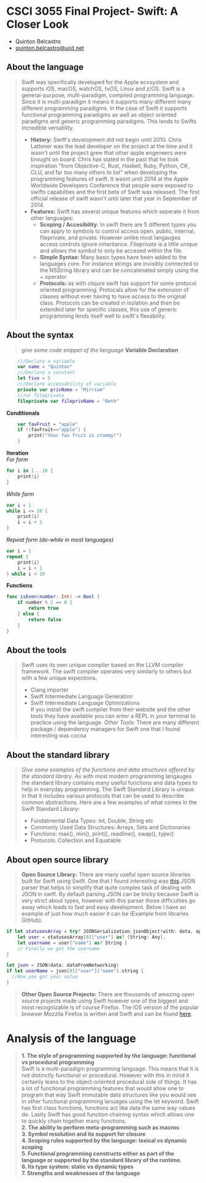 # CSCI 3055 Final Project- Swift: A Closer Look

- Quinton Belcastro
- quinton.belcastro@uoit.net

## About the language

> Swift was specifically developed for the Apple ecosystem and supports iOS, macOS, watchOS, tvOS, Linux and z/OS. Swift is a general-purpose, multi-paradigm, compiled programming language. Since it is multi-paradigm it means it supports many different many different programming paradigms. In the case of Swift it supports functional programming paradigms as well as object oriented paradigms and generic programming paradigms. This lends to Swifts incredible versatility.
>
> - **History:** Swift's development did not begin until 2010. Chris Lattener was the lead developer on the project at the time and it wasn't until the project grew that other apple engeneers were brought on board. Chris has stated in the past that he took inspiration "from Objective-C, Rust, Haskell, Ruby, Python, C#, CLU, and far too many others to list" when developing the programming features of swift. It wasnt until 2014 at the Apple Worldwide Developers Conference that people were exposed to swifts capabilties and the first beta of Swift was released. The first official release of swift wasn't until later that year in September of 2014.
> - **Features:** Swift has several unique features which seperate it from other languages:
>     - **Scoping / Accesibility**: In swift there are 5 different types you can apply to symbols to control access open, public, internal, fileprivate, and private. However unlike most langauges access controls ignore inheritance. Fileprivate is a little unique and allows the symbol to only be accesed within the file.
>     - **Simple Syntax:** Many basic types have been added to the languages core. For instance strings are invisibly connected to the NSString library and can be concatenated simply using the + operator
>     - **Protocols:** as with clojure swift has support for some protocol oriented programming. Protocals allow for the extension of classes without ever having to have access to the original class. Protocols can be created in isolation and then be extended later for specific classes, this use of generic programming lends itself well to swift's flexability. 

## About the syntax

> _give some code snippet of the language_
**Variable Declaration**
```swift
    ///Declare a variable
    var name = "Quinton"
    ///Declare a constant
    let five = 5
    ///Declare accessability of variable
    private var privName = "Mirriam"
    ///or fileprivate
    fileprivate var fileprivName = "Beth"
```
**Conditionals**
```swift
    var favFruit = "apple"
    if !(favFruit=="apple") {
        print("Your fav fruit is crummy!")
    }
```
**Iteration** <br />
*For form*
```swift
for i in 1...10 {
    print(i)
}
```
*While form*
```swift
var i = 1
while i <= 10 {
    print(i)
    i = i + 1
}
```
*Repeat form (do-while in most languages)*
```swift
var i = 1
repeat {
    print(i)
    i = i + 1
} while i < 10
```
**Functions**
```swift
func isEven(number: Int) -> Bool {
    if number % 2 == 0 {
        return true
    } else {
        return false
    }
}
```
## About the tools

> Swift uses its own unique compiler based on the LLVM compiler framework. The swift compiler operates very similarly to others but with a few unique expections.
> - Clang importer
> - Swift Intermediate Language Generation
> - Swift Intermediate Language Optimizations <br />
> If you install the swift compiler from their website and the other tools they have available you can enter a REPL in your terminal to practice using the language.
> *Other Tools:* There are many different package / dependency managers for Swift one that I found interesting was cocoa

## About the standard library

> _Give some examples of the functions and data structures
> offered by the standard library_.
> As with most modern programming langauges the standard library contains many useful functions and data types to help in everyday programming. The Swift Standard Library is unique in that it includes various protocols that can be used to describe common abstractions.  Here are a few examples of what comes in the Swift Standard Library:
> - Fundatmental Data Types: Int, Double, String etc
> - Commonly Used Data Structures: Arrays, Sets and Dictionaries
> - Functions: max(), min(), print(), readline(), swap(), type()
> - Protocols: Collection and Equatable

## About open source library

> **Open Source Library:** There are many useful open source libraries built for Swift using Swift. One that I found interesting was [this](https://github.com/SwiftyJSON/SwiftyJSON) JSON parser that helps to simplify that quite complex task of dealing with JSON in swift. By default parsing JSON can be tricky because Swift is very strict about types, however with this parser those difficulties go away which leads to fast and easy development. Below I have an example of just how much easier it can be (Example from libraries GitHub).<br />
```swift
if let statusesArray = try? JSONSerialization.jsonObject(with: data, options: .allowFragments) as? [[String: Any]],
    let user = statusesArray[0]["user"] as? [String: Any],
    let username = user["name"] as? String {
    // Finally we got the username
}
```
```swift
let json = JSON(data: dataFromNetworking)
if let userName = json[0]["user"]["name"].string {
  //Now you got your value
}
```
> **Other Open Source Projects:** There are thousands of amazing open source projects made using Swift however one of the biggest and most recognizable is of course Firefox. The iOS version of the popular browser Mozzila Firefox is written and Swift and can be found [here](https://github.com/mozilla-mobile/firefox-ios).

# Analysis of the language

> **1. The style of programming supported by the language: functional vs procedural programming** <br />
Swift is a multi-paradigm programming language. This means that it is not distinctly functional or procedural. However with this in mind it certainly leans to the object-oriented procedural side of things. It has a lot of functional programming features that would allow one to program that way Swift immutable data structures like you would see in other functional programming lanuages using the let keyword. Swift has first class functions, functions act like data the same way values do. Lastly Swift has good function chaining syntax which allows one to quickly chain together many functions. <br />
> **2. The ability to perform meta-programming such as macros** <br />
> **3. Symbol resolution and its support for closure** <br />
> **4. Scoping rules supported by the language: lexical vs dynamic scoping** <br />
> **5. Functional programming constructs either as part of the language or supported by the standard library of the runtime.** <br />
> **6. Its type system: static vs dynamic types** <br />
> **7. Strengths and weaknesses of the language** <br />





